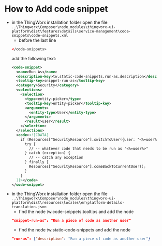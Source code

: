 # How to Add code snippet
- in the ThingWorx installation folder open the file
  ```..\Thingworx\Composer\node_modules\thingworx-ui-platform\dist\features\details\service-management\code-snippets\code-snippets.xml```
  - before the last line
  ```XML
  </code-snippets>
  ```
  add the following text:
  ```XML
  <code-snippet>
    <name>Run As</name>
    <description-key>tw.static-code-snippets.run-as.description</description-key>
    <tooltip-key>snippet-run-as</tooltip-key>
    <category>Security</category>
    <selections>
      <selection>
        <type>entity-picker</type>
        <tooltip-key>entity-picker</tooltip-key>
        <arguments>
          <entity-type>User</entity-type>
        </arguments>
        <result>user</result>
      </selection>
    </selections>
    <code><![CDATA[
      if (Resources["SecurityResource"].switchToUser({user: "<%=user%>"})) {
        try {
          // -- whatever code that needs to be run as "<%=user%>"
        } catch (exception) {
          // -- catch any exception
        } finally {
          Resources["SecurityResource"].comeBackToCurrentUser();
        }
      }
    ]]></code>
  </code-snippet>
  ```
- in the ThingWorx installation folder open the file
  ```..\Thingworx\Composer\node_modules\thingworx-ui-platform\dist\resources\locales\en\platform-details-translation.json```
  - find the node tw.code-snippets.tooltips and add the node
  ```JSON
  "snippet-run-as": "Run a piece of code as another user"
  ```
  - find the node tw.static-code-snippets and add the node
  ```JSON
  "run-as": {"description": "Run a piece of code as another user"}
  ```